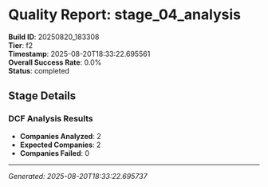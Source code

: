 # Quality Report: stage_04_analysis

**Build ID**: 20250820_183308  
**Tier**: f2  
**Timestamp**: 2025-08-20T18:33:22.695561  
**Overall Success Rate**: 0.0%  
**Status**: completed

## Stage Details

### DCF Analysis Results

- **Companies Analyzed**: 2
- **Expected Companies**: 2
- **Companies Failed**: 0

---
*Generated: 2025-08-20T18:33:22.695737*
